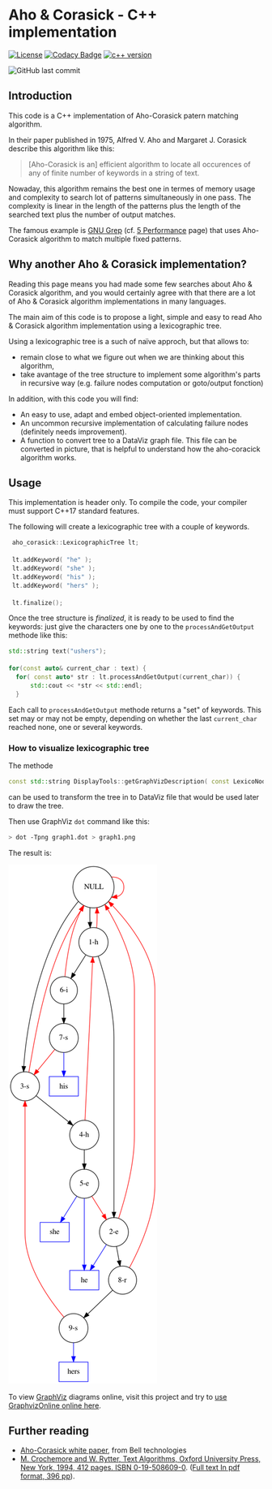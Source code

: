 # Aho & Corasick - C++ implementation

[![License](https://img.shields.io/badge/License-MIT-yellow.svg)](https://github.com/be-next/Aho_Coratchick/blob/main/LICENSE)
[![Codacy Badge](https://api.codacy.com/project/badge/Grade/038495b66f4c42b599a66566fd6f1b83)](https://app.codacy.com/gh/be-next/Aho-Corasick?utm_source=github.com&utm_medium=referral&utm_content=be-next/Aho-Corasick&utm_campaign=Badge_Grade_Settings)
[![c++ version](https://img.shields.io/badge/c%2B%2B-%3E%3D%20c%2B%2B17-blue)](https://img.shields.io/badge/c%2B%2B-%3E%3D%20c%2B%2B17-blue)

![GitHub last commit](https://img.shields.io/github/last-commit/be-next/Aho-Corasick)

## Introduction

This code is a C++ implementation of Aho-Corasick patern matching algorithm.

In their paper published in 1975, Alfred V. Aho and Margaret J. Corasick describe this algorithm like this:

> [Aho-Corasick is an] efficient algorithm to locate all occurences of any of finite number of keywords in a string of text.

Nowaday, this algorithm remains the best one in termes of memory usage and complexity to search lot of patterns simultaneously in one pass. The complexity is linear in the length of the patterns plus the length of the searched text plus the number of output matches.

The famous example is [GNU Grep](https://www.gnu.org/software/grep/manual/html_node/index.html) (cf. [5 Performance](https://www.gnu.org/software/grep/manual/html_node/Performance.html#Performance) page) that uses Aho-Corasick algorithm to match multiple fixed patterns. 

## Why another Aho & Corasick implementation?

Reading this page means you had made some few searches about Aho & Corasick algorithm, and you would certainly agree with that there are a lot of Aho & Corasick algorithm implementations in many languages.

The main aim of this code is to propose a light, simple and easy to read Aho & Corasick algorithm implementation using a lexicographic tree.

Using a lexicographic tree is a such of naïve approch, but that allows to:

- remain close to what we figure out when we are thinking about this algorithm,
- take avantage of the tree structure to implement some algorithm's parts in recursive way (e.g. failure nodes computation or goto/output fonction)

In addition, with this code you will find:

- An easy to use, adapt and embed object-oriented implementation.
- An uncommon recursive implementation of calculating failure nodes (definitely needs improvement).
- A function to convert tree to a DataViz graph file. This file can be converted in picture, that is helpful to understand how the aho-coracick algorithm works.

## Usage

This implementation is header only. To compile the code, your compiler must support C++17 standard features.

The following will create a lexicographic tree with a couple of keywords.

```cpp
 aho_corasick::LexicographicTree lt;
 
 lt.addKeyword( "he" );
 lt.addKeyword( "she" );
 lt.addKeyword( "his" );
 lt.addKeyword( "hers" );

 lt.finalize();
```

Once the tree structure is *finalized*, it is ready to be used to find the keywords: just give the characters one by one to the `processAndGetOutput` methode like this:

```cpp
std::string text("ushers");

for(const auto& current_char : text) {
  for( const auto* str : lt.processAndGetOutput(current_char)) {
      std::cout << *str << std::endl;
  }
```

Each call to `processAndGetOutput` methode returns a "set" of keywords. This set may or may not be empty, depending on whether the last `current_char` reached none, one or several keywords.

### How to visualize lexicographic tree

The methode

```cpp
const std::string DisplayTools::getGraphVizDescription( const LexicoNode * lnode, bool graphSuffix = true, bool graphWord = true  )
```

can be used to transform the tree in to DataViz file that would be used later to draw the tree.

Then use GraphViz `dot` command like this:

```sh
> dot -Tpng graph1.dot > graph1.png
```

The result is:

![Graph2](doc/graph1.png)

To view [GraphViz](http://www.graphviz.org/) diagrams online, visit this project and try to [use GraphvizOnline online here](http://dreampuf.github.io/GraphvizOnline/).

## Further reading

- [Aho-Corasick white paper](http://cr.yp.to/bib/1975/aho.pdf), from Bell technologies
- [M. Crochemore and W. Rytter, Text Algorithms, Oxford University Press, New York, 1994, 412 pages. ISBN 0-19-508609-0](http://www-igm.univ-mlv.fr/~mac/REC/B1.html). ([Full text In pdf format, 396 pp](http://www-igm.univ-mlv.fr/~mac/REC/text-algorithms.pdf)).
